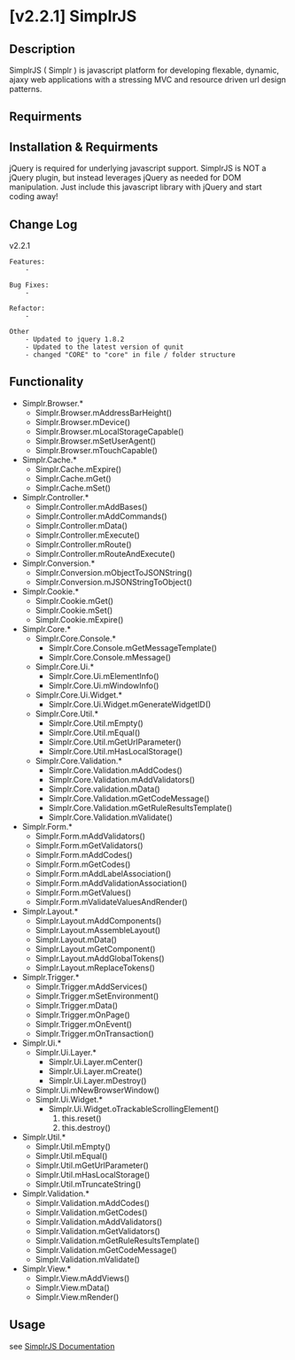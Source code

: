 [v2.2.1] SimplrJS
=============

Description
-----------

SimplrJS ( Simplr ) is javascript platform for developing flexable, dynamic, ajaxy web applications with a stressing MVC and resource driven url design patterns.

Requirments
-----------


Installation & Requirments
-----------

jQuery is required for underlying javascript support.  SimplrJS is NOT a jQuery plugin, but instead leverages jQuery as needed for DOM manipulation.
Just include this javascript library with jQuery and start coding away!

Change Log
------------

v2.2.1

	Features:
		- 
		
	Bug Fixes:
		- 
		
	Refactor:
		-
		
	Other
		- Updated to jquery 1.8.2
		- Updated to the latest version of qunit
		- changed "CORE" to "core" in file / folder structure

Functionality
---------------
*	Simplr.Browser.*
	+	Simplr.Browser.mAddressBarHeight()
	+	Simplr.Browser.mDevice()
	+	Simplr.Browser.mLocalStorageCapable()
	+	Simplr.Browser.mSetUserAgent()
	+	Simplr.Browser.mTouchCapable()
*	Simplr.Cache.*
	+	Simplr.Cache.mExpire()
	+	Simplr.Cache.mGet()
	+	Simplr.Cache.mSet()
*	Simplr.Controller.*
	+	Simplr.Controller.mAddBases()
	+	Simplr.Controller.mAddCommands()
	+	Simplr.Controller.mData()
	+	Simplr.Controller.mExecute()
	+	Simplr.Controller.mRoute()
	+	Simplr.Controller.mRouteAndExecute()
*	Simplr.Conversion.*
	+	Simplr.Conversion.mObjectToJSONString()
	+	Simplr.Conversion.mJSONStringToObject()
*	Simplr.Cookie.*
	+	Simplr.Cookie.mGet()
	+	Simplr.Cookie.mSet()
	+	Simplr.Cookie.mExpire()
*	Simplr.Core.*
	+	Simplr.Core.Console.*
		-	Simplr.Core.Console.mGetMessageTemplate()
		-	Simplr.Core.Console.mMessage()
	+	Simplr.Core.Ui.*
		-	Simplr.Core.Ui.mElementInfo()
		-	Simplr.Core.Ui.mWindowInfo()
	+	Simplr.Core.Ui.Widget.*
		-	Simplr.Core.Ui.Widget.mGenerateWidgetID()
	+	Simplr.Core.Util.*
		-	Simplr.Core.Util.mEmpty()
		-	Simplr.Core.Util.mEqual()
		-	Simplr.Core.Util.mGetUrlParameter()
		-	Simplr.Core.Util.mHasLocalStorage()
	+	Simplr.Core.Validation.*
		-	Simplr.Core.Validation.mAddCodes()
		-	Simplr.Core.Validation.mAddValidators()
		-	Simplr.Core.validation.mData()
		-	Simplr.Core.Validation.mGetCodeMessage()
		-	Simplr.Core.Validation.mGetRuleResultsTemplate()
		-	Simplr.Core.Validation.mValidate()
*	Simplr.Form.*
	+	Simplr.Form.mAddValidators()
	+	Simplr.Form.mGetValidators()
	+	Simplr.Form.mAddCodes()
	+	Simplr.Form.mGetCodes()
	+	Simplr.Form.mAddLabelAssociation()
	+	Simplr.Form.mAddValidationAssociation()
	+	Simplr.Form.mGetValues()
	+	Simplr.Form.mValidateValuesAndRender()
*	Simplr.Layout.*
	+	Simplr.Layout.mAddComponents()
	+	Simplr.Layout.mAssembleLayout()
	+	Simplr.Layout.mData()
	+	Simplr.Layout.mGetComponent()
	+	Simplr.Layout.mAddGlobalTokens()
	+	Simplr.Layout.mReplaceTokens()
*	Simplr.Trigger.*
	+	Simplr.Trigger.mAddServices()
	+	Simplr.Trigger.mSetEnvironment()
	+	Simplr.Trigger.mData()
	+	Simplr.Trigger.mOnPage()
	+	Simplr.Trigger.mOnEvent()
	+	Simplr.Trigger.mOnTransaction()
*	Simplr.Ui.*
	+	Simplr.Ui.Layer.*
		-	Simplr.Ui.Layer.mCenter()
		-	Simplr.Ui.Layer.mCreate()
		-	Simplr.Ui.Layer.mDestroy()
	+	Simplr.Ui.mNewBrowserWindow()
	+	Simplr.Ui.Widget.*
		-	Simplr.Ui.Widget.oTrackableScrollingElement()
			1.	this.reset()
			2.	this.destroy()
*	Simplr.Util.*
	+	Simplr.Util.mEmpty()
	+	Simplr.Util.mEqual()
	+	Simplr.Util.mGetUrlParameter()
	+	Simplr.Util.mHasLocalStorage()
	+	Simplr.Util.mTruncateString()
*	Simplr.Validation.*
	+	Simplr.Validation.mAddCodes()
	+	Simplr.Validation.mGetCodes()
	+	Simplr.Validation.mAddValidators()
	+	Simplr.Validation.mGetValidators()
	+	Simplr.Validation.mGetRuleResultsTemplate()
	+	Simplr.Validation.mGetCodeMessage()
	+	Simplr.Validation.mValidate()
*	Simplr.View.*
	+	Simplr.View.mAddViews()
	+	Simplr.View.mData()
	+	Simplr.View.mRender()

Usage
-----
see [SimplrJS Documentation](http://simplrjs.com/docs/)
